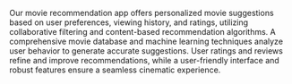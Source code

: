 Our movie recommendation app offers personalized movie suggestions based on user preferences, viewing history, and ratings, utilizing collaborative filtering and content-based recommendation algorithms. A comprehensive movie database and machine learning techniques analyze user behavior to generate accurate suggestions. User ratings and reviews refine and improve recommendations, while a user-friendly interface and robust features ensure a seamless cinematic experience.
